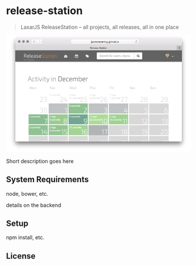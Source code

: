 # release-station

> LaxarJS ReleaseStation – all projects, all releases, all in one place

![screenshot](docs/screenshot-calendar.png)

Short description goes here

## System Requirements

node, bower, etc.

details on the backend

## Setup

npm install, etc.

## License

